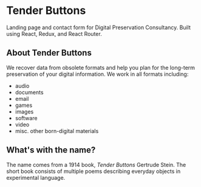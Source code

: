 # Tender Buttons

Landing page and contact form for Digital Preservation Consultancy.
Built using React, Redux, and React Router. 


## About Tender Buttons
We recover data from obsolete formats and help you plan for the long-term preservation of your digital information. 
We work in all formats including:
  * audio
  * documents
  * email
  * games
  * images
  * software
  * video
  * misc. other born-digital materials

## What's with the name? 
The name comes from a 1914 book, _Tender Buttons_ Gertrude Stein. The short book consists of multiple poems describing everyday objects in  experimental language.

